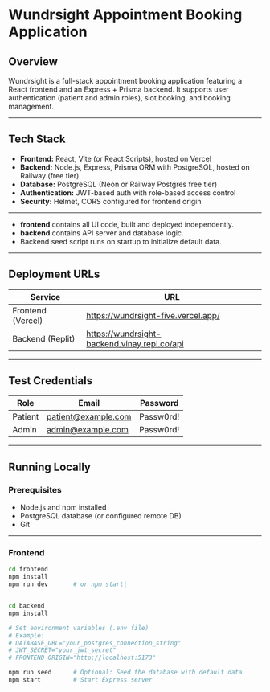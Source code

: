 # Wundrsight Appointment Booking Application

## Overview
Wundrsight is a full-stack appointment booking application featuring a React frontend and an Express + Prisma backend. It supports user authentication (patient and admin roles), slot booking, and booking management.

---

## Tech Stack
- **Frontend:** React, Vite (or React Scripts), hosted on Vercel  
- **Backend:** Node.js, Express, Prisma ORM with PostgreSQL, hosted on Railway (free tier)  
- **Database:** PostgreSQL (Neon or Railway Postgres free tier)  
- **Authentication:** JWT-based auth with role-based access control  
- **Security:** Helmet, CORS configured for frontend origin  

---


- **frontend** contains all UI code, built and deployed independently.
- **backend** contains API server and database logic.
- Backend seed script runs on startup to initialize default data.

---

## Deployment URLs

| Service         | URL                                                  |
|-----------------|------------------------------------------------------|
| Frontend (Vercel) | https://wundrsight-five.vercel.app/                |
| Backend (Replit) | https://wundrsight-backend.vinay.repl.co/api             |

---

## Test Credentials

| Role    | Email                  | Password   |
|---------|------------------------|------------|
| Patient | patient@example.com    | Passw0rd!  |
| Admin   | admin@example.com      | Passw0rd!  |

---

## Running Locally

### Prerequisites
- Node.js and npm installed
- PostgreSQL database (or configured remote DB)
- Git

---

### Frontend

```bash
cd frontend
npm install
npm run dev       # or npm start|


cd backend
npm install

# Set environment variables (.env file)
# Example:
# DATABASE_URL="your_postgres_connection_string"
# JWT_SECRET="your_jwt_secret"
# FRONTEND_ORIGIN="http://localhost:5173"

npm run seed      # Optional: Seed the database with default data
npm start         # Start Express server


